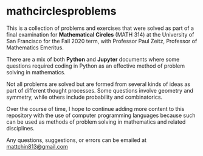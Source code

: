 # mathcirclesproblems

This is a collection of problems and exercises that were solved as part of a final examination for <b>Mathematical Circles</b> (MATH 314) at the University of San Francisco for the Fall 2020 term, with Professor Paul Zeitz, Professor of Mathematics Emeritus. 

There are a mix of both <b>Python</b> and <b>Jupyter</b> documents where some questions required coding in Python as an effective method of problem solving in mathematics. 

Not all problems are solved but are formed from several kinds of ideas as part of different thought processes. Some questions involve geometry and symmetry, while others include probability and combinatorics. 

Over the course of time, I hope to continue adding more content to this repository with the use of computer programming languages because such can be used as methods of problem solving in mathematics and related disciplines. 

Any questions, suggestions, or errors can be emailed at mattchin813@gmail.com
